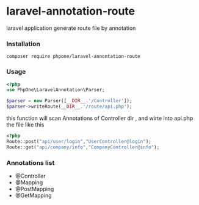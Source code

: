 # laravel-annotation-route
laravel application generate route file by annotation

### Installation
```
composer require phpone/laravel-annontation-route
```

### Usage

```php
<?php
use PhpOne\LaravelAnnotation\Parser;

$parser = new Parser([__DIR__.'/Controller']);
$parser->writeRoute(__DIR__.'/route/api.php');

```
this function will scan Annotations of  Controller dir , and wirte into api.php
the file like this 
```php
<?php
Route::post("api/user/login","UserController@login");
Route::get("api/company/info","CompanyController@info");


```

### Annotations list
- @Controller
- @Mapping
- @PostMapping
- @GetMapping




